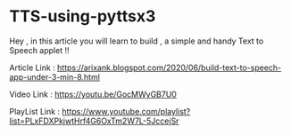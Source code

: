 # TTS-using-pyttsx3
Hey , in this article you will learn to build , a simple and handy Text to Speech applet !!

Article Link : https://arixank.blogspot.com/2020/06/build-text-to-speech-app-under-3-min-8.html

Video Link : https://youtu.be/GocMWyGB7U0

PlayList Link : https://www.youtube.com/playlist?list=PLxFDXPkjwtHrf4G6OxTm2W7L-5JccejSr
